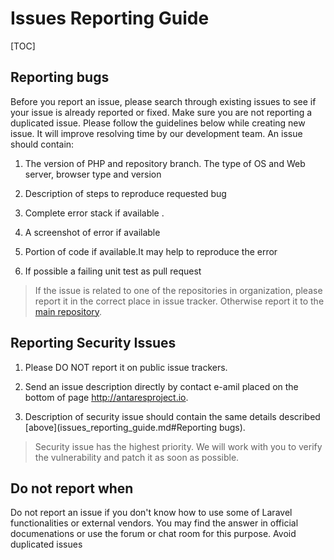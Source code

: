 # Issues Reporting Guide

[TOC]

## Reporting bugs

Before you report an issue, please search through existing issues to see if your issue is already reported or fixed. Make sure you are not reporting a duplicated issue. Please follow the guidelines below while creating new issue.  It will improve resolving time by our development team. An issue should contain:

1. The version of PHP and repository branch. The type of OS and Web server, browser type and version

2. Description of steps to reproduce requested bug

3. Complete error stack if available
. 
4. A screenshot of error if available

5. Portion of code if available.It may help to reproduce the error

6. If possible a failing unit test as pull request

> If the issue is related to one of the repositories in organization, please report it in the correct place in issue tracker. Otherwise report it to the [main repository](https://github.com/antaresproject/project).

## Reporting Security Issues

1. Please DO NOT report it on public issue trackers.
 
2. Send an issue description directly by contact e-amil placed on the bottom of page http://antaresproject.io.
 
3. Description of security issue should contain the same details described [above](issues_reporting_guide.md#Reporting bugs). 

> Security issue has the highest priority. We will work with you to verify the vulnerability and patch it as soon as possible.

## Do not report when 

Do not report an issue if you don't know how to use some of Laravel functionalities or external vendors.
You may find the answer in official documenations or use the forum or chat room for this purpose. Avoid duplicated issues